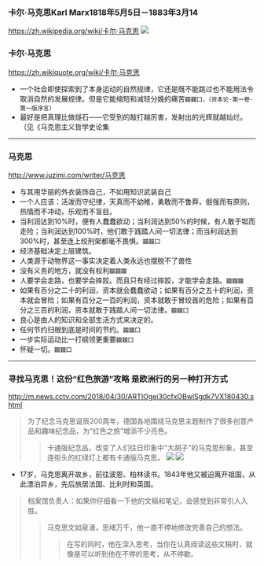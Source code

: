 ### 卡尔·马克思Karl Marx1818年5月5日－1883年3月14
https://zh.wikipedia.org/wiki/卡尔·马克思
![](https://upload.wikimedia.org/wikipedia/commons/d/d4/Karl_Marx_001.jpg)
### 卡尔·马克思
https://zh.wikiquote.org/wiki/卡尔·马克思
- 一个社会即使探索到了本身运动的自然规律，它还是既不能跳过也不能用法令取消自然的发展规律。但是它能缩短和减轻分娩的痛苦`龖龖囗，（资本论·第一卷·第一版序言）`
- 最好是把真理比做燧石——它受到的敲打越厉害，发射出的光辉就越灿烂。（见《马克思主义哲学史论集
---
### 马克思
http://www.juzimi.com/writer/马克思
- 与其用华丽的外衣装饰自己，不如用知识武装自己
- 一个人应该：活泼而守纪律，天真而不幼稚，勇敢而不鲁莽，倔强而有原则，热情而不冲动，乐观而不盲目。
- 当利润达到10%时，便有人蠢蠢欲动；当利润达到50%的时候，有人敢于铤而走险；当利润达到100%时，他们敢于践踏人间一切法律；而当利润达到300%时，甚至连上绞刑架都毫不畏惧。`龖龖囗`
- 经济基础决定上层建筑。
- 人类源于动物界这一事实决定着人类永远也摆脱不了兽性
- 没有义务的地方，就没有权利`龖龖龖`
- 人要学会走路，也要学会摔跤。而且只有经过摔跤，才能学会走路。`龖龖龖`
- 如果有百分之二十的利润，资本就会蠢蠢欲动；如果有百分之五十的利润，资本就会冒险；如果有百分之一百的利润，资本就敢于冒绞首的危险；如果有百分之三百的利润，资本就敢于践踏人间一切法律。`龖龖囗`
- 良心是由人的知识和全部生活方式来决定的。
- 任何节约归根到底是时间的节约。`龖龖囗`
- 一步实际运动比一打纲领更重要`龖龖囗`
- 怀疑一切。`龖龖囗`
---
### 寻找马克思！这份“红色旅游”攻略 是欧洲行的另一种打开方式
http://m.news.cctv.com/2018/04/30/ARTIOgei30cfxOBwlSgdk7VX180430.shtml
>为了纪念马克思诞辰200周年，德国各地围绕马克思主题制作了很多创意产品和趣味纪念品，为“红色之旅”增添不少亮色。
>>卡通版纪念品，改变了人们往日印象中"大胡子"的马克思形象，甚至连街头的红绿灯上都有卡通版马克思。
![](http://p1.img.cctvpic.com/cportal/img/photoAlbum/page/performance/img/2018/4/30/1525080333107_802.jpg)
![](http://p1.img.cctvpic.com/cportal/img/photoAlbum/page/performance/img/2018/4/30/1525080452012_59.jpg)
- 17岁，马克思离开故乡，前往波恩、柏林读书。1843年他又被迫离开祖国，从此漂泊异乡，先后旅居法国、比利时和英国。
>档案馆负责人：如果你仔细看一下他的文稿和笔记，会感觉到非常引人入胜。
>>马克思文如泉涌，思绪万千，他一直不停地修改完善自己的想法。
>>>在写的同时，他在深入思考，当你在认真阅读这些文稿时，就像是可以听到他在不停的思考，从不停歇。